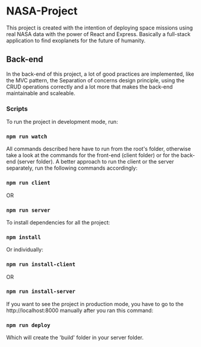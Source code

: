 # NASA-Project

This project is created with the intention of deploying space missions using real NASA data with the power of React and Express. Basically a full-stack application to find exoplanets for the future of humanity.

## Back-end

In the back-end of this project, a lot of good practices are implemented, like the MVC pattern, the Separation of concerns design principle, using the CRUD operations correctly and a lot more that makes the back-end maintainable and scaleable.

### Scripts

To run the project in development mode, run:

### `npm run watch`

All commands described here have to run from the root's folder, otherwise take a look at the commands for the front-end (client folder) or for the back-end (server folder). A better approach to run the client or the server separately, run the following commands accordingly:

### `npm run client`

OR

### `npm run server`

To install dependencies for all the project:

### `npm install`

Or individually:

### `npm run install-client`

OR

### `npm run install-server`

If you want to see the project in production mode, you have to go to the http://localhost:8000 manually after you ran this command:

### `npm run deploy`

Which will create the 'build' folder in your server folder.
